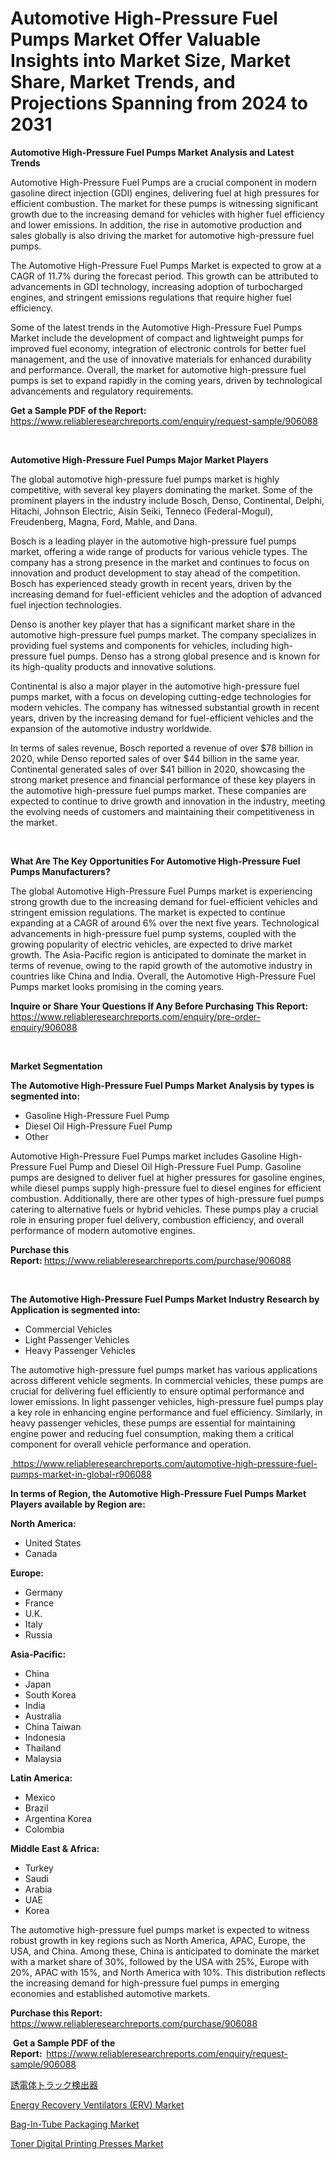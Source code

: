 <p><h1>Automotive High-Pressure Fuel Pumps Market Offer Valuable Insights into Market Size, Market Share, Market Trends, and Projections Spanning from 2024 to 2031</h1></p><p><strong>Automotive High-Pressure Fuel Pumps Market Analysis and Latest Trends</strong></p>
<p><p>Automotive High-Pressure Fuel Pumps are a crucial component in modern gasoline direct injection (GDI) engines, delivering fuel at high pressures for efficient combustion. The market for these pumps is witnessing significant growth due to the increasing demand for vehicles with higher fuel efficiency and lower emissions. In addition, the rise in automotive production and sales globally is also driving the market for automotive high-pressure fuel pumps.</p><p>The Automotive High-Pressure Fuel Pumps Market is expected to grow at a CAGR of 11.7% during the forecast period. This growth can be attributed to advancements in GDI technology, increasing adoption of turbocharged engines, and stringent emissions regulations that require higher fuel efficiency.</p><p>Some of the latest trends in the Automotive High-Pressure Fuel Pumps Market include the development of compact and lightweight pumps for improved fuel economy, integration of electronic controls for better fuel management, and the use of innovative materials for enhanced durability and performance. Overall, the market for automotive high-pressure fuel pumps is set to expand rapidly in the coming years, driven by technological advancements and regulatory requirements.</p></p>
<p><strong>Get a Sample PDF of the Report:&nbsp;</strong> <a href="https://www.reliableresearchreports.com/enquiry/request-sample/906088">https://www.reliableresearchreports.com/enquiry/request-sample/906088</a></p>
<p>&nbsp;</p>
<p><strong>Automotive High-Pressure Fuel Pumps Major Market Players</strong></p>
<p><p>The global automotive high-pressure fuel pumps market is highly competitive, with several key players dominating the market. Some of the prominent players in the industry include Bosch, Denso, Continental, Delphi, Hitachi, Johnson Electric, Aisin Seiki, Tenneco (Federal-Mogul), Freudenberg, Magna, Ford, Mahle, and Dana.</p><p>Bosch is a leading player in the automotive high-pressure fuel pumps market, offering a wide range of products for various vehicle types. The company has a strong presence in the market and continues to focus on innovation and product development to stay ahead of the competition. Bosch has experienced steady growth in recent years, driven by the increasing demand for fuel-efficient vehicles and the adoption of advanced fuel injection technologies.</p><p>Denso is another key player that has a significant market share in the automotive high-pressure fuel pumps market. The company specializes in providing fuel systems and components for vehicles, including high-pressure fuel pumps. Denso has a strong global presence and is known for its high-quality products and innovative solutions.</p><p>Continental is also a major player in the automotive high-pressure fuel pumps market, with a focus on developing cutting-edge technologies for modern vehicles. The company has witnessed substantial growth in recent years, driven by the increasing demand for fuel-efficient vehicles and the expansion of the automotive industry worldwide.</p><p>In terms of sales revenue, Bosch reported a revenue of over $78 billion in 2020, while Denso reported sales of over $44 billion in the same year. Continental generated sales of over $41 billion in 2020, showcasing the strong market presence and financial performance of these key players in the automotive high-pressure fuel pumps market. These companies are expected to continue to drive growth and innovation in the industry, meeting the evolving needs of customers and maintaining their competitiveness in the market.</p></p>
<p>&nbsp;</p>
<p><strong>What Are The Key Opportunities For Automotive High-Pressure Fuel Pumps Manufacturers?</strong></p>
<p><p>The global Automotive High-Pressure Fuel Pumps market is experiencing strong growth due to the increasing demand for fuel-efficient vehicles and stringent emission regulations. The market is expected to continue expanding at a CAGR of around 6% over the next five years. Technological advancements in high-pressure fuel pump systems, coupled with the growing popularity of electric vehicles, are expected to drive market growth. The Asia-Pacific region is anticipated to dominate the market in terms of revenue, owing to the rapid growth of the automotive industry in countries like China and India. Overall, the Automotive High-Pressure Fuel Pumps market looks promising in the coming years.</p></p>
<p><strong>Inquire or Share Your Questions If Any Before Purchasing This Report:</strong> <a href="https://www.reliableresearchreports.com/enquiry/pre-order-enquiry/906088">https://www.reliableresearchreports.com/enquiry/pre-order-enquiry/906088</a></p>
<p>&nbsp;</p>
<p><strong>Market Segmentation</strong></p>
<p><strong>The Automotive High-Pressure Fuel Pumps Market Analysis by types is segmented into:</strong></p>
<p><ul><li>Gasoline High-Pressure Fuel Pump</li><li>Diesel Oil High-Pressure Fuel Pump</li><li>Other</li></ul></p>
<p><p>Automotive High-Pressure Fuel Pumps market includes Gasoline High-Pressure Fuel Pump and Diesel Oil High-Pressure Fuel Pump. Gasoline pumps are designed to deliver fuel at higher pressures for gasoline engines, while diesel pumps supply high-pressure fuel to diesel engines for efficient combustion. Additionally, there are other types of high-pressure fuel pumps catering to alternative fuels or hybrid vehicles. These pumps play a crucial role in ensuring proper fuel delivery, combustion efficiency, and overall performance of modern automotive engines.</p></p>
<p><strong>Purchase this Report:&nbsp;</strong><a href="https://www.reliableresearchreports.com/purchase/906088">https://www.reliableresearchreports.com/purchase/906088</a></p>
<p>&nbsp;</p>
<p><strong>The Automotive High-Pressure Fuel Pumps Market Industry Research by Application is segmented into:</strong></p>
<p><ul><li>Commercial Vehicles</li><li>Light Passenger Vehicles</li><li>Heavy Passenger Vehicles</li></ul></p>
<p><p>The automotive high-pressure fuel pumps market has various applications across different vehicle segments. In commercial vehicles, these pumps are crucial for delivering fuel efficiently to ensure optimal performance and lower emissions. In light passenger vehicles, high-pressure fuel pumps play a key role in enhancing engine performance and fuel efficiency. Similarly, in heavy passenger vehicles, these pumps are essential for maintaining engine power and reducing fuel consumption, making them a critical component for overall vehicle performance and operation.</p></p>
<p><a href="https://www.reliableresearchreports.com/automotive-high-pressure-fuel-pumps-market-in-global-r906088">&nbsp;https://www.reliableresearchreports.com/automotive-high-pressure-fuel-pumps-market-in-global-r906088</a></p>
<p><strong>In terms of Region, the Automotive High-Pressure Fuel Pumps Market Players available by Region are:</strong></p>
<p>
    <p> <strong> North America: </strong>
        <ul>
            <li>United States</li>
            <li>Canada</li>
        </ul>
        </p> 
    <p> <strong> Europe: </strong>
        <ul>
            <li>Germany</li>
            <li>France</li>
            <li>U.K.</li>
            <li>Italy</li>
            <li>Russia</li>
        </ul>
        </p> 
    <p> <strong> Asia-Pacific: </strong>
        <ul>
            <li>China</li>
            <li>Japan</li>
            <li>South Korea</li>
            <li>India</li>
            <li>Australia</li>
            <li>China Taiwan</li>
            <li>Indonesia</li>
            <li>Thailand</li>
            <li>Malaysia</li>
        </ul>
        </p> 
    <p> <strong> Latin America: </strong>
        <ul>
            <li>Mexico</li>
            <li>Brazil</li>
            <li>Argentina Korea</li>
            <li>Colombia</li>
        </ul>
        </p> 
    <p> <strong> Middle East & Africa: </strong>
        <ul>
            <li>Turkey</li>
            <li>Saudi</li>
            <li>Arabia</li>
            <li>UAE</li>
            <li>Korea</li>
        </ul>
    </p>
    </p>
<p><p>The automotive high-pressure fuel pumps market is expected to witness robust growth in key regions such as North America, APAC, Europe, the USA, and China. Among these, China is anticipated to dominate the market with a market share of 30%, followed by the USA with 25%, Europe with 20%, APAC with 15%, and North America with 10%. This distribution reflects the increasing demand for high-pressure fuel pumps in emerging economies and established automotive markets.</p></p>
<p><strong>Purchase this Report: </strong><a href="https://www.reliableresearchreports.com/purchase/906088">https://www.reliableresearchreports.com/purchase/906088</a></p>
<p>&nbsp;<strong>Get a Sample PDF of the Report:&nbsp;&nbsp;</strong><a href="https://www.reliableresearchreports.com/enquiry/request-sample/906088">https://www.reliableresearchreports.com/enquiry/request-sample/906088</a></p>
<p><strong></strong></p>
<p><p><a href="https://github.com/roulaayoub-saad/Market-Research-Report-List-1/blob/main/835052990816.md">誘電体トラック検出器</a></p><p><a href="https://www.linkedin.com/pulse/energy-recovery-ventilators-erv-market-analysis-its-cagr-2m26e">Energy Recovery Ventilators (ERV) Market</a></p><p><a href="https://github.com/HenrietteMills1/Market-Research-Report-List-1/blob/main/bag-in-tube-packaging-market.md">Bag-In-Tube Packaging Market</a></p><p><a href="https://www.linkedin.com/pulse/toner-digital-printing-presses-market-research-report-its-history-iyjue">Toner Digital Printing Presses Market</a></p></p>